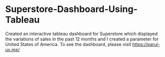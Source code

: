# Superstore-Dashboard-Using-Tableau
Created an interactive tableau dashboard for Superstore which displayed the variations of sales in the past 12 months and I created a parameter for United States of America.
To see the dashboard, please visit https://parul-ux.me/
